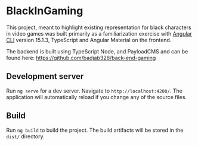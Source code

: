 # BlackInGaming

This project, meant to highlight existing representation for black characters in video games was built primarily as a familiarization exercise with [Angular CLI](https://github.com/angular/angular-cli) version 15.1.3, TypeScript and Angular Material on the frontend.

The backend is built using TypeScript Node, and PayloadCMS and can be found here: https://github.com/badjab326/back-end-gaming

## Development server

Run `ng serve` for a dev server. Navigate to `http://localhost:4200/`. The application will automatically reload if you change any of the source files.

## Build

Run `ng build` to build the project. The build artifacts will be stored in the `dist/` directory.